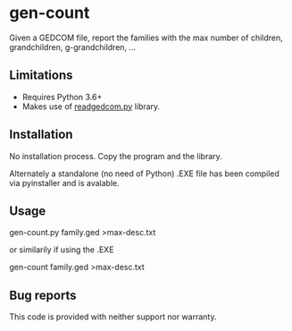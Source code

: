 # gen-count
Given a GEDCOM file, report the families with the max number of children, grandchildren, g-grandchildren, ... 

## Limitations

- Requires Python 3.6+
- Makes use of [readgedcom.py](https://github.com/johnandrea/readgedcom) library.

## Installation

No installation process. Copy the program and the library.

Alternately a standalone (no need of Python) .EXE file has been compiled via pyinstaller and is avalable.

## Usage

gen-count.py family.ged >max-desc.txt

or similarily if using the .EXE

gen-count family.ged >max-desc.txt

## Bug reports

This code is provided with neither support nor warranty.
